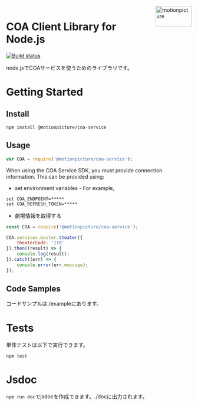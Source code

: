 <img src="https://motionpicture.jp/images/common/logo_01.svg" alt="motionpicture" title="motionpicture" align="right" height="56" width="98"/>

# COA Client Library for Node.js

[![Build status](https://circleci.com/gh/ilovegadd/coa-service.png?style=shield&circle-token=e29e443f67a815be67d500d478ae3b8e413e7bab)](https://circleci.com/gh/ilovegadd/coa-service)

node.jsでCOAサービスを使うためのライブラリです。


# Getting Started

## Install

```shell
npm install @motionpicture/coa-service
```

## Usage

```Javascript
var COA = require('@motionpicture/coa-service');
```

When using the COA Service SDK, you must provide connection information. This can be provided using:

* set environment variables - For example,
```shell
set COA_ENDPOINT=*****
set COA_REFRESH_TOKEN=*****
```

* 劇場情報を取得する

``` js
const COA = require('@motionpicture/coa-service');

COA.services.master.theater({
    theaterCode: '118'
}).then((result) => {
    console.log(result);
}).catch((err) => {
    console.error(err.message);
});
```

## Code Samples

コードサンプルは./exampleにあります。


# Tests

単体テストは以下で実行できます。

```shell
npm test
```


# Jsdoc

`npm run doc`でjsdocを作成できます。./docに出力されます。
